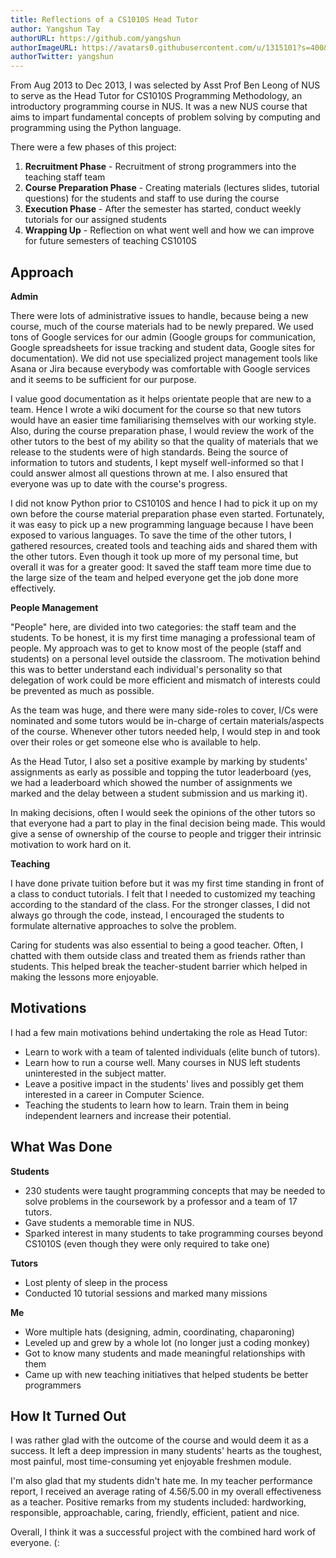 ```yaml
---
title: Reflections of a CS1010S Head Tutor
author: Yangshun Tay
authorURL: https://github.com/yangshun
authorImageURL: https://avatars0.githubusercontent.com/u/1315101?s=400&v=4
authorTwitter: yangshun
---
```


From Aug 2013 to Dec 2013, I was selected by Asst Prof Ben Leong of NUS to serve as the Head Tutor for CS1010S Programming Methodology, an introductory programming course in NUS. It was a new NUS course that aims to impart fundamental concepts of problem solving by computing and programming using the Python language.<!--truncate-->

There were a few phases of this project:

1. **Recruitment Phase** - Recruitment of strong programmers into the teaching staff team
2. **Course Preparation Phase** - Creating materials (lectures slides, tutorial questions) for the students and staff to use during the course
3. **Execution Phase** - After the semester has started, conduct weekly tutorials for our assigned students
4. **Wrapping Up** - Reflection on what went well and how we can improve for future semesters of teaching CS1010S

## Approach

**Admin**

There were lots of administrative issues to handle, because being a new course, much of the course materials had to be newly prepared. We used tons of Google services for our admin (Google groups for communication, Google spreadsheets for issue tracking and student data, Google sites for documentation). We did not use specialized project management tools like Asana or Jira because everybody was comfortable with Google services and it seems to be sufficient for our purpose.

I value good documentation as it helps orientate people that are new to a team. Hence I wrote a wiki document for the course so that new tutors would have an easier time familiarising themselves with our working style. Also, during the course preparation phase, I would review the work of the other tutors to the best of my ability so that the quality of materials that we release to the students were of high standards. Being the source of information to tutors and students, I kept myself well-informed so that I could answer almost all questions thrown at me. I also ensured that everyone was up to date with the course's progress.

I did not know Python prior to CS1010S and hence I had to pick it up on my own before the course material preparation phase even started. Fortunately, it was easy to pick up a new programming language because I have been exposed to various languages. To save the time of the other tutors, I gathered resources, created tools and teaching aids and shared them with the other tutors. Even though it took up more of my personal time, but overall it was for a greater good: It saved the staff team more time due to the large size of the team and helped everyone get the job done more effectively.

**People Management**

"People" here, are divided into two categories: the staff team and the students. To be honest, it is my first time managing a professional team of people. My approach was to get to know most of the people (staff and students) on a personal level outside the classroom. The motivation behind this was to better understand each individual's personality so that delegation of work could be more efficient and mismatch of interests could be prevented as much as possible.

As the team was huge, and there were many side-roles to cover, I/Cs were nominated and some tutors would be in-charge of certain materials/aspects of the course. Whenever other tutors needed help, I would step in and took over their roles or get someone else who is available to help.

As the Head Tutor, I also set a positive example by marking by students' assignments as early as possible and topping the tutor leaderboard (yes, we had a leaderboard which showed the number of assignments we marked and the delay between a student submission and us marking it).

In making decisions, often I would seek the opinions of the other tutors so that everyone had a part to play in the final decision being made. This would give a sense of ownership of the course to people and trigger their intrinsic motivation to work hard on it.

**Teaching**

I have done private tuition before but it was my first time standing in front of a class to conduct tutorials. I felt that I needed to customized my teaching according to the standard of the class. For the stronger classes, I did not always go through the code, instead, I encouraged the students to formulate alternative approaches to solve the problem.

Caring for students was also essential to being a good teacher. Often, I chatted with them outside class and treated them as friends rather than students. This helped break the teacher-student barrier which helped in making the lessons more enjoyable.

## Motivations

I had a few main motivations behind undertaking the role as Head Tutor:

- Learn to work with a team of talented individuals (elite bunch of tutors).
- Learn how to run a course well. Many courses in NUS left students uninterested in the subject matter.
- Leave a positive impact in the students' lives and possibly get them interested in a career in Computer Science.
- Teaching the students to learn how to learn. Train them in being independent learners and increase their potential.

## What Was Done

**Students**

- 230 students were taught programming concepts that may be needed to solve problems in the coursework by a professor and a team of 17 tutors.
- Gave students a memorable time in NUS.
- Sparked interest in many students to take programming courses beyond CS1010S (even though they were only required to take one)

**Tutors**

- Lost plenty of sleep in the process
- Conducted 10 tutorial sessions and marked many missions

**Me**

- Wore multiple hats (designing, admin, coordinating, chaparoning)
- Leveled up and grew by a whole lot (no longer just a coding monkey)
- Got to know many students and made meaningful relationships with them
- Came up with new teaching initiatives that helped students be better programmers

## How It Turned Out

I was rather glad with the outcome of the course and would deem it as a success. It left a deep impression in many students' hearts as the toughest, most painful, most time-consuming yet enjoyable freshmen module.

I'm also glad that my students didn't hate me. In my teacher performance report, I received an average rating of 4.56/5.00 in my overall effectiveness as a teacher. Positive remarks from my students included: hardworking, responsible, approachable, caring, friendly, efficient, patient and nice.

Overall, I think it was a successful project with the combined hard work of everyone. (:
